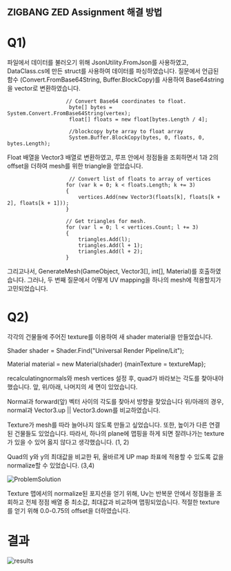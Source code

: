 ## ZIGBANG ZED Assignment 해결 방법 

# Q1)

파일에서 데이터를 불러오기 위해 JsonUtility.FromJson를 사용하였고, DataClass.cs에 만든 struct를 사용하여 데이터를 파싱하였습니다. 질문에서 언급된 함수 (Convert.FromBase64String, Buffer.BlockCopy)를 사용하여 Base64string을 vector로 변환하였습니다.

```
                   // Convert Base64 coordinates to float. 
                    byte[] bytes = System.Convert.FromBase64String(vertex);
                    float[] floats = new float[bytes.Length / 4];
 
                    //blockcopy byte array to float array 
                    System.Buffer.BlockCopy(bytes, 0, floats, 0, bytes.Length);
```
Float 배열을 Vector3 배열로 변환하였고, 루프 안에서 정점들을 조회하면서  1과 2의 offset을 더하여 mesh를 위한 triangle을 얻었습니다.
 
 ```
                     // Convert list of floats to array of vertices
                    for (var k = 0; k < floats.Length; k += 3)
                    {
                        vertices.Add(new Vector3(floats[k], floats[k + 2], floats[k + 1]));
                    }

                    // Get triangles for mesh.
                    for (var l = 0; l < vertices.Count; l += 3)
                    {
                        triangles.Add(l);
                        triangles.Add(l + 1);
                        triangles.Add(l + 2);
                    }
```
그리고나서, GenerateMesh(GameObject, Vector3[], int[], Material)를 호출하였습니다. 그러나, 두 번째 질문에서 어떻게 UV mapping을 하나의 mesh에 적용할지가 고민되었습니다.

# Q2)

각각의 건물들에 주어진 texture를 이용하여 새 shader material을 만들었습니다.
 
Shader shader = Shader.Find("Universal Render Pipeline/Lit");
 
Material material = new Material(shader) {mainTexture = textureMap};

recalculatingnormals와 mesh vertices 설정 후, quad가 바라보는 각도를 찾아내야 했습니다.
앞, 위/아래, 나머지의 세 면이 있었습니다.
 
Normal과 forward(앞) 벡터 사이의 각도를 찾아서 방향을 찾았습니다
위/아래의 경우, normal과 Vector3.up || Vector3.down를 비교하였습니다.
 
Texture가 mesh를 따라 늘어나지 않도록 만들고 싶었습니다. 또한, 높이가 다른 연결된 건물들도 있었습니다. 따라서, 하나의 plane에 맵핑을 하게 되면 잘려나가는 texture가 있을 수 있어 옳지 않다고 생각했습니다. (1, 2)
 
Quad의 y와 y의 최대값을 비교한 뒤, 올바르게 UP map 좌표에 적용할 수 있도록 값을 normalize할 수 있었습니다. (3,4)

![ProblemSolution](https://imgur.com/viq6UuC.png)

Texture 맵에서의 normalize된 포지션을 얻기 위해, Uv는 반복문 안에서 정점들을 조회하고 전체 정점 배열 중 최소값, 최대값과 비교하며 맵핑되었습니다. 적절한 texture를 얻기 위해 0.0-0.75의 offset을 더하였습니다.

# 결과 
![results](https://imgur.com/sxkkBIO.png)


